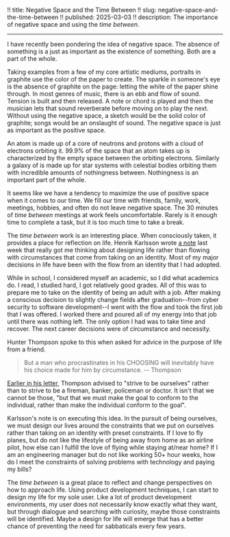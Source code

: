 !! title: Negative Space and the Time Between
!! slug: negative-space-and-the-time-between
!! published: 2025-03-03
!! description: The importance of negative space and using the _time between_.

---

I have recently been pondering the idea of negative space. The absence of something is a just as
important as the existence of something. Both are a part of the whole. 

Taking examples from a few of my core artistic mediums, portraits in graphite use the color of the
paper to create. The sparkle in someone's eye is the absence of graphite on the page: letting the
white of the paper shine through. In most genres of music, there is an ebb and flow of sound.
Tension is built and then released. A note or chord is played and then the musician lets that sound
reverberate before moving on to play the next. Without using the negative space, a sketch would be
the solid color of graphite; songs would be an onslaught of sound. The negative space is just as
important as the positive space. 

An atom is made up of a core of neutrons and protons with a cloud of electrons orbiting it. 99.9% of
the space that an atom takes up is characterized by the empty space between the orbiting electrons.
Similarly a galaxy of is made up for star systems with celestial bodies orbiting them with
incredible amounts of nothingness between. Nothingness is an important part of the whole.

It seems like we have a tendency to maximize the use of positive space when it comes to our time. We
fill our time with friends, family, work, meetings, hobbies, and often do not leave negative space.
The 30 minutes of _time between_ meetings at work feels uncomfortable. Rarely is it enough time to
complete a task, but it is too much time to take a break.

The _time between_ work is an interesting place. When consciously taken, it provides a place for
reflection on life. Henrik Karlsson wrote [a note](https://substack.com/@henrikkarlsson/note/c-95418840) 
last week that really got me thinking about designing life rather than flowing with circumstances
that come from taking on an identity.  Most of my major decisions in life have been with the flow
from an identity that I had adopted. 

While in school, I considered myself an academic, so I did what academics do. I read, I studied
hard, I got relatively good grades. All of this was to prepare me to take on the identity of being
an adult with a job. After making a conscious decision to slightly change fields after
graduation--from cyber security to software development--I went with the flow and took the first job
that I was offered. I worked there and poured all of my energy into that job until there was nothing
left. The only option I had was to take time and recover. The next career decisions were of
circumstance and necessity.

Hunter Thompson spoke to this when asked for advice in the purpose of life from a friend.

> But a man who procrastinates in his CHOOSING will inevitably have his choice made for him by
circumstance. -- Thompson

[Earlier in his letter](https://fs.blog/hunter-s-thompson-to-hume-logan/), Thompson advised to
"strive to be ourselves" rather than to strive to be a fireman, banker, policeman or doctor. It
isn't that we cannot be those, "but that we must make the goal to conform to the individual, rather
than make the individual conform to the goal".

Karlsson's note is on executing this idea. In the pursuit of being ourselves, we must design our
lives around the constraints that we put on ourselves rather than taking on an identity with preset
constraints. If I love to fly planes, but do not like the lifestyle of being away from home as an
airline pilot, how else can I fulfill the love of flying while staying at/near home? If I am an
engineering manager but do not like working 50+ hour weeks, how do I meet the constraints of
solving problems with technology and paying my bills?

The _time between_ is a great place to reflect and change perspectives on how to approach life.
Using product development techniques, I can start to design my life for my sole user. Like a lot of
product development environments, my user does not necessarily know exactly what they want, but
through dialogue and searching with curiosity, maybe those constraints will be identified. Maybe a
design for life will emerge that has a better chance of preventing the need for sabbaticals every
few years.
